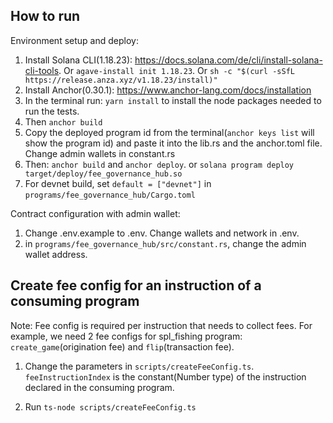 ## How to run

Environment setup and deploy:

1. Install Solana CLI(1.18.23): https://docs.solana.com/de/cli/install-solana-cli-tools. Or `agave-install init 1.18.23`. Or `sh -c "$(curl -sSfL https://release.anza.xyz/v1.18.23/install)"`
2. Install Anchor(0.30.1): https://www.anchor-lang.com/docs/installation
3. In the terminal run: `yarn install` to install the node packages needed to run the tests.
4. Then `anchor build`
5. Copy the deployed program id from the terminal(`anchor keys list` will show the program id) and paste it into the lib.rs and the anchor.toml file. Change admin wallets in constant.rs
6. Then: `anchor build` and `anchor deploy`. or `solana program deploy target/deploy/fee_governance_hub.so`
7. For devnet build, set `default = ["devnet"]` in `programs/fee_governance_hub/Cargo.toml`

Contract configuration with admin wallet:

1. Change .env.example to .env. Change wallets and network in .env.
2. in `programs/fee_governance_hub/src/constant.rs`, change the admin wallet address.

## Create fee config for an instruction of a consuming program

Note: Fee config is required per instruction that needs to collect fees.
For example, we need 2 fee configs for spl_fishing program: `create_game`(origination fee) and `flip`(transaction fee).

1. Change the parameters in `scripts/createFeeConfig.ts`. `feeInstructionIndex` is the constant(Number type) of the instruction declared in the consuming program.

2. Run `ts-node scripts/createFeeConfig.ts`
